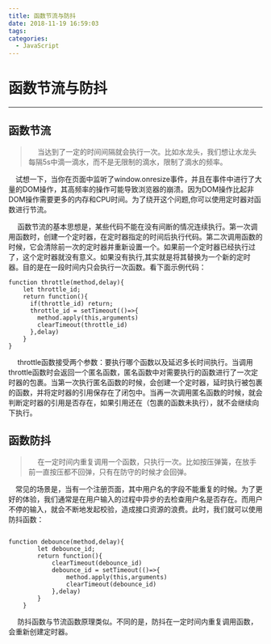 ```yaml
---
title: 函数节流与防抖
date: 2018-11-19 16:59:03
tags:
categories:
  - JavaScript 
---
```


# 函数节流与防抖

---

## 函数节流

> &emsp; 当达到了一定的时间间隔就会执行一次。比如水龙头，我们想让水龙头每隔5s中滴一滴水，而不是无限制的滴水，限制了滴水的频率。

 &emsp;试想一下，当你在页面中监听了window.onresize事件，并且在事件中进行了大量的DOM操作，其高频率的操作可能导致浏览器的崩溃。因为DOM操作比起非DOM操作需要更多的内存和CPU时间。为了绕开这个问题,你可以使用定时器对函数进行节流。

&emsp; 函数节流的基本思想是，某些代码不能在没有间断的情况连续执行。第一次调用函数时，创建一个定时器，在定时器指定的时间后执行代码。第二次调用函数的时候，它会清除前一次的定时器并重新设置一个。如果前一个定时器已经执行过了，这个定时器就没有意义。如果没有执行,其实就是将其替换为一个新的定时器。目的是在一段时间内只会执行一次函数。看下面示例代码：

```
function throttle(method,delay){
    let throttle_id;
    return function(){
      if(throttle_id) return;
      throttle_id = setTimeout(()=>{
        method.apply(this,arguments) 
        clearTimeout(throttle_id)
      },delay)
    }
}

```
&emsp; throttle函数接受两个参数：要执行哪个函数以及延迟多长时间执行。当调用throttle函数时会返回一个匿名函数，匿名函数中对需要执行的函数进行了一次定时器的包裹。当第一次执行匿名函数的时候，会创建一个定时器，延时执行被包裹的函数，并将定时器的引用保存在了闭包中。当再一次调用匿名函数的时候，就会判断定时器的引用是否存在，如果引用还在（包裹的函数未执行），就不会继续向下执行。


## 函数防抖

> &emsp; 在一定时间内重复调用一个函数，只执行一次。比如按压弹簧，在放手前一直按压都不回弹，只有在防守的时候才会回弹。

&emsp;常见的场景是，当有一个注册页面，其中用户名的字段不能重复的时候。为了更好的体验，我们通常是在用户输入的过程中异步的去检查用户名是否存在。而用户不停的输入，就会不断地发起校验，造成接口资源的浪费。此时，我们就可以使用防抖函数：

```

function debounce(method,delay){
		let debounce_id;
		return function(){
			clearTimeout(debounce_id)
			debounce_id = setTimeout(()=>{
				method.apply(this,arguments) 
				clearTimeout(debounce_id)
			},delay)
		}
	}

```

&emsp; 防抖函数与节流函数原理类似。不同的是，防抖在一定时间内重复调用函数，会重新创建定时器。



